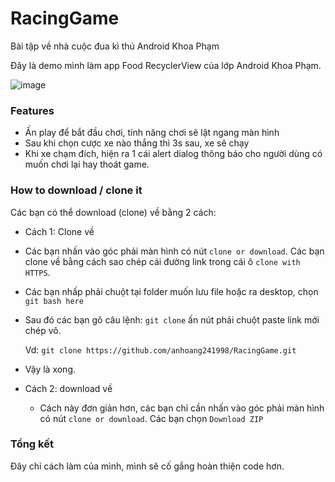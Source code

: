 # RacingGame
Bài tập về nhà cuộc đua kì thú Android Khoa Phạm

Đây là demo mình làm app Food RecyclerView của lớp Android Khoa Phạm.

![image](D:\Study\KhoaPhamAndroid\08.05.2020\Git\RacingGame\photo\demo.gif)

### Features

-   Ấn play để bắt đầu chơi, tính năng chơi sẽ lật ngang màn hình
-   Sau khi chọn cược xe nào thắng thì 3s sau, xe sẽ chạy
-   Khi xe chạm đích, hiện ra 1 cái alert dialog thông báo cho người dùng có muốn chơi lại hay thoát game.

### How to download / clone it

Các bạn có thể download (clone) về bằng 2 cách:

-   Cách 1: Clone về

-   Các bạn nhấn vào góc phải màn hình có nút `clone or download`. Các bạn clone về bằng cách sao chép cái đường link trong cái ô `clone with HTTPS`.

-   Các bạn nhấp phải chuột tại folder muốn lưu file hoặc ra desktop, chọn `git bash here`

-   Sau đó các bạn gõ câu lệnh: `git clone` ấn nút phải chuột paste link mới chép vô.

    Vd: `git clone https://github.com/anhoang241998/RacingGame.git`

-   Vậy là xong.

-   Cách 2: download về

    -   Cách này đơn giản hơn, các bạn chỉ cần nhấn vào góc phải màn hình có nút `clone or download`. Các bạn chọn `Download ZIP`

### Tổng kết

Đây chỉ cách làm của mình, mình sẽ cố gắng hoàn thiện code hơn.